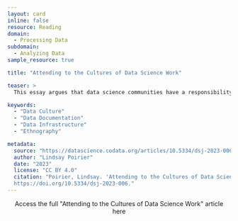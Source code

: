 ```yaml
---
layout: card
inline: false
resource: Reading
domain:
  - Processing Data
subdomain:
  - Analyzing Data
sample_resource: true

title: "Attending to the Cultures of Data Science Work"

teaser: >
  This essay argues that data science communities have a responsibility to attend not only to the cultures that orient the work of domain communities, but also to the cultures that orient their own work. The author also describes how ethnographic frameworks such as thick description can be enlisted to encourage more reflexive data science work.

keywords:
  - "Data Culture"
  - "Data Documentation"
  - "Data Infrastructure"
  - "Ethnography"

metadata:
  source: "https://datascience.codata.org/articles/10.5334/dsj-2023-006"
  author: "Lindsay Poirier"
  date: "2023"
  license: "CC BY 4.0"
  citation: "Poirier, Lindsay. 'Attending to the Cultures of Data Science Work.' <i>Data Science Journal</i>, vol. 22, 3 Apr. 2023, article 6,
  https://doi.org/10.5334/dsj-2023-006."
---
```


<div>
  <center>
  <sl-button-group label="Alignment">
  <sl-button href="https://datascience.codata.org/articles/10.5334/dsj-2023-006">Access the full "Attending to the Cultures of Data Science Work" article here</sl-button>
  </sl-button-group>
</center>
</div>




